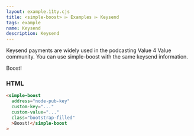 ```yaml
---
layout: example.11ty.cjs
title: <simple-boost> ⌲ Examples ⌲ Keysend
tags: example
name: Keysend
description: Keysend
---
```


Keysend payments are widely used in the podcasting Value 4 Value community. You can use simple-boost with the same keysend information.

<simple-boost
method="keysend"
address="030a58b8653d32b99200a2334cfe913e51dc7d155aa0116c176657a4f1722677a3"
custom-key="696969"
custom-value="3wQCCrfOAMYNzOh1sL05"
amount="2000"
class="bootstrap-filled">Boost!</simple-boost>

<h3>HTML</h3>

```html
<simple-boost
  address="node-pub-key"
  custom-key="..."
  custom-value="..."
  class="bootstrap-filled"
  >Boost!</simple-boost
>
```
